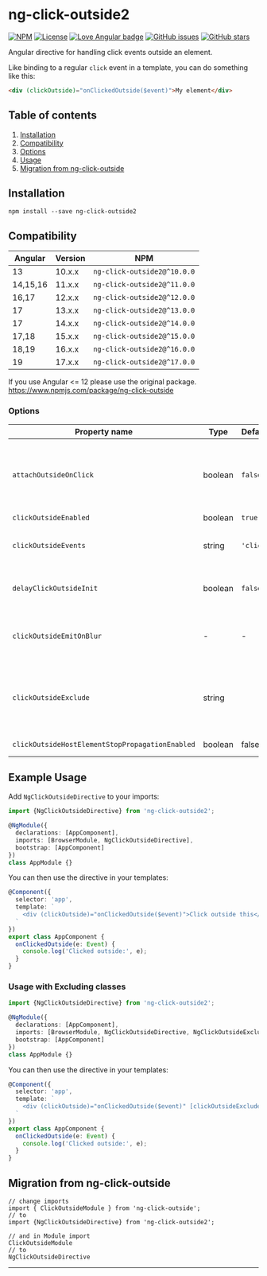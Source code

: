 # ng-click-outside2


[![NPM](https://img.shields.io/npm/v/ng-click-outside2?color=orange&style=flat-square)](https://www.npmjs.com/package/ng-click-outside2)
[![License](https://img.shields.io/github/license/Kr0san89/ng-click-outside?color=blue&style=flat-square)](https://github.com/Kr0san89/ng-click-outside/blob/master/LICENSE)
[![Love Angular badge](https://img.shields.io/badge/angular-love-blue?logo=angular&angular=love)](https://www.github.com/angular/angular)
[![GitHub issues](https://img.shields.io/github/issues/Kr0san89/ng-click-outside.svg "GitHub issues")](https://github.com/Kr0san89/ng-click-outside)
[![GitHub stars](https://img.shields.io/github/stars/Kr0san89/ng-click-outside.svg "GitHub stars")](https://github.com/Kr0san89/ng-click-outside)

Angular directive for handling click events outside an element.

Like binding to a regular `click` event in a template, you can do something like this:

```HTML
<div (clickOutside)="onClickedOutside($event)">My element</div>
```

## Table of contents
1. [Installation](#installation)
2. [Compatibility](#compatibility)
3. [Options](#options)
4. [Usage](#example-usage)
5. [Migration from ng-click-outside](#migration-from-ng-click-outside)

## Installation

```shell
npm install --save ng-click-outside2
```

## Compatibility
| Angular  | Version | NPM                         |
|----------|---------|-----------------------------| 
| 13       | 10.x.x  | `ng-click-outside2@^10.0.0` |
| 14,15,16 | 11.x.x  | `ng-click-outside2@^11.0.0` |
| 16,17    | 12.x.x  | `ng-click-outside2@^12.0.0` |
| 17       | 13.x.x  | `ng-click-outside2@^13.0.0` |
| 17       | 14.x.x  | `ng-click-outside2@^14.0.0` |
| 17,18    | 15.x.x  | `ng-click-outside2@^15.0.0` |
| 18,19    | 16.x.x  | `ng-click-outside2@^16.0.0` |
| 19       | 17.x.x  | `ng-click-outside2@^17.0.0` |

If you use Angular <= 12 please use the original package. https://www.npmjs.com/package/ng-click-outside

### Options

| Property name | Type    | Default   | Description                                                                                                                                                                                                                                                                                        |
| ------------- |---------|-----------|----------------------------------------------------------------------------------------------------------------------------------------------------------------------------------------------------------------------------------------------------------------------------------------------------|
| `attachOutsideOnClick` | boolean | `false`   | By default, the outside click event handler is automatically attached. Explicitely setting this to `true` sets the handler after the element is clicked. The outside click event handler will then be removed after a click outside has occurred. (Import: `NgClickOutsideAttachOutsideDirective`) |
| `clickOutsideEnabled` | boolean | `true`    | Enables directive.                                                                                                                                                                                                                                                                                 |
| `clickOutsideEvents` | string  | `'click'` | A comma-separated list of events to cause the trigger. For example, for additional mobile support: `[clickOutsideEvents]="'click,touchstart'"`.                                                                                                                                                    |
| `delayClickOutsideInit` | boolean | `false`   | Delays the initialization of the click outside handler. This may help for items that are conditionally shown ([see issue #13](https://github.com/arkon/ng-click-outside/issues/13)). (Import `NgClickOutsideDelayOutsideDirective`)                                                                                                     |
| `clickOutsideEmitOnBlur` | -       | -         | If enabled, emits an `blurWindow` event when user clicks outside of applications' window while it's visible. Especially useful if page contains iframes. (Import `NgClickOutsideEmitOnBlurDirective`)                                                                                              |
| `clickOutsideExclude` | string  |           | A comma-separated string of DOM element queries to exclude when clicking outside of the element. (Import NgClickOutsideExcludeDirective) For example: `[clickOutsideExclude]="'button,.btn-primary'"`.                                                                                             |
| `clickOutsideHostElementStopPropagationEnabled` | boolean  | false | Enables or disables stopping event propagation on the element. |


## Example Usage

Add `NgClickOutsideDirective` to your imports:

```typescript
import {NgClickOutsideDirective} from 'ng-click-outside2';

@NgModule({
  declarations: [AppComponent],
  imports: [BrowserModule, NgClickOutsideDirective],
  bootstrap: [AppComponent]
})
class AppModule {}
```

You can then use the directive in your templates:

```typescript
@Component({
  selector: 'app',
  template: `
    <div (clickOutside)="onClickedOutside($event)">Click outside this</div>
  `
})
export class AppComponent {
  onClickedOutside(e: Event) {
    console.log('Clicked outside:', e);
  }
}
```

### Usage with Excluding classes
```typescript
import {NgClickOutsideDirective} from 'ng-click-outside2';

@NgModule({
  declarations: [AppComponent],
  imports: [BrowserModule, NgClickOutsideDirective, NgClickOutsideExcludeDirective],
  bootstrap: [AppComponent]
})
class AppModule {}
```

You can then use the directive in your templates:

```typescript
@Component({
  selector: 'app',
  template: `
    <div (clickOutside)="onClickedOutside($event)" [clickOutsideExclude]="'.foo'">Click outside this</div>
  `
})
export class AppComponent {
  onClickedOutside(e: Event) {
    console.log('Clicked outside:', e);
  }
}
```


## Migration from ng-click-outside

```
// change imports
import { ClickOutsideModule } from 'ng-click-outside';
// to
import {NgClickOutsideDirective} from 'ng-click-outside2';

// and in Module import
ClickOutsideModule
// to
NgClickOutsideDirective
```
---
